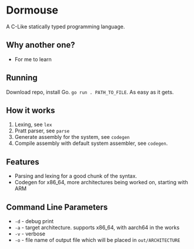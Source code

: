 # Dormouse
A C-Like statically typed programming language.

## Why another one?
- For me to learn

## Running
Download repo, install Go. `go run . PATH_TO_FILE`. As easy as it gets.

## How it works
1. Lexing, see `lex`
2. Pratt parser, see `parse`
3. Generate assembly for the system, see `codegen`
4. Compile assembly with default system assembler, see `codegen`.

## Features
- Parsing and lexing for a good chunk of the syntax.
- Codegen for x86_64, more architectures being worked on, starting with ARM

## Command Line Parameters
- `-d` - debug print
- `-a` - target architecture. supports x86_64, with aarch64 in the works
- `-v` - verbose
- `-o` - file name of output file which will be placed in `out/ARCHITECTURE`